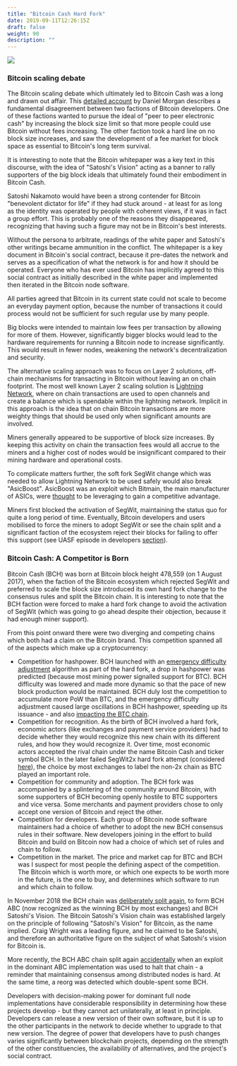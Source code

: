 ```yaml
---
title: "Bitcoin Cash Hard Fork"
date: 2019-09-11T12:26:15Z
draft: false
weight: 90
description: ""
---
```

![](/bitcoin-cash-hard-fork.jpg)

### Bitcoin scaling debate

The Bitcoin scaling debate which ultimately led to Bitcoin Cash was a long and drawn out affair. This [detailed account](https://hackernoon.com/the-great-bitcoin-scaling-debate-a-timeline-6108081dbada) by Daniel Morgan describes a fundamental disagreement between two factions of Bitcoin developers. One of these factions wanted to pursue the ideal of "peer to peer electronic cash" by increasing the block size limit so that more people could use Bitcoin without fees increasing. The other faction took a hard line on no block size increases, and saw the development of a fee market for block space as essential to Bitcoin's long term survival.

It is interesting to note that the Bitcoin whitepaper was a key text in this discourse, with the idea of "Satoshi's Vision" acting as a banner to rally supporters of the big block ideals that ultimately found their embodiment in Bitcoin Cash.

Satoshi Nakamoto would have been a strong contender for Bitcoin "benevolent dictator for life" if they had stuck around - at least for as long as the identity was operated by people with coherent views, if it was in fact a group effort. This is probably one of the reasons they disappeared, recognizing that having such a figure may not be in Bitcoin's best interests.

Without the persona to arbitrate, readings of the white paper and Satoshi's other writings became ammunition in the conflict. The whitepaper is a key document in Bitcoin's social contract, because it pre-dates the network and serves as a specification of what the network is for and how it should be operated. Everyone who has ever used Bitcoin has implicitly agreed to this social contract as initially described in the white paper and implemented then iterated in the Bitcoin node software. 

All parties agreed that Bitcoin in its current state could not scale to become an everyday payment option, because the number of transactions it could process would not be sufficient for such regular use by many people. 

Big blocks were intended to maintain low fees per transaction by allowing for more of them. However, significantly bigger blocks would lead to the hardware requirements for running a Bitcoin node to increase significantly. This would result in fewer nodes, weakening the network's decentralization and security.

The alternative scaling approach was to focus on Layer 2 solutions, off-chain mechanisms for transacting in Bitcoin without leaving an on chain footprint. The most well known Layer 2 scaling solution is [Lightning Network](https://en.wikipedia.org/wiki/Lightning_Network), where on chain transactions are used to open channels and create a balance which is spendable within the lightning network. Implicit in this approach is the idea that on chain Bitcoin transactions are more weighty things that should be used only when significant amounts are involved.

Miners generally appeared to be supportive of block size increases. By keeping this activity on chain the transaction fees would all accrue to the miners and a higher cost of nodes would be insignificant compared to their mining hardware and operational costs.  

To complicate matters further, the soft fork SegWit change which was needed to allow Lightning Network to be used safely would also break "AsicBoost". AsicBoost was an exploit which Bitmain, the main manufacturer of ASICs, were [thought](https://www.coindesk.com/bitcoins-new-controversy-asicboost-allegations-explained) to be leveraging to gain a competitive advantage.

Miners first blocked the activation of SegWit, maintaining the status quo for quite a long period of time. Eventually, Bitcoin developers and users mobilised to force the miners to adopt SegWit or see the chain split and a significant faction of the ecosystem reject their blocks for failing to offer this support (see UASF episode in developers [section](/foss-for-cpr/commons-constituencies/developers/#user-activated-soft-fork)). 

### Bitcoin Cash: A Competitor is Born

Bitcoin Cash (BCH) was born at Bitcoin block height 478,559 (on 1 August 2017), when the faction of the Bitcoin ecosystem which rejected SegWit and preferred to scale the block size introduced its own hard fork change to the consensus rules and split the Bitcoin chain. It is interesting to note that the BCH faction were forced to make a hard fork change to avoid the activation of SegWit (which was going to go ahead despite their objection, because it had enough miner support).

From this point onward there were two diverging and competing chains which both had a claim on the Bitcoin brand. This competition spanned all of the aspects which make up a cryptocurrency:

* Competition for hashpower. BCH launched with an [emergency difficulty adjustment](https://papers.ssrn.com/sol3/papers.cfm?abstract_id=3383739) algorithm as part of the hard fork, a drop in hashpower was predicted (because most mining power signalled support for BTC). BCH difficulty was lowered and made more dynamic so that the pace of new block production would be maintained. BCH duly lost the competition to accumulate more PoW than BTC, and the emergency difficulty adjustment caused large oscillations in BCH hashpower, speeding up its issuance - and also [impacting the BTC chain](https://themerkle.com/bch-eda-was-designed-to-cause-bitcoin-network-congestion-former-dev-claims/).
* Competition for recognition. As the birth of BCH involved a hard fork, economic actors (like exchanges and payment service providers) had to decide whether they would recognize this new chain with its different rules, and how they would recognize it. Over time, most economic actors accepted the rival chain under the name Bitcoin Cash and ticker symbol BCH. In the later failed SegWit2x hard fork attempt (considered [here](/governance/bitcoin)), the choice by most exchanges to label the non-2x chain as BTC played an important role.
* Competition for community and adoption. The BCH fork was accompanied by a splintering of the community around Bitcoin, with some supporters of BCH becoming openly hostile to BTC supporters and vice versa. Some merchants and payment providers chose to only accept one version of Bitcoin and reject the other.
* Competition for developers. Each group of Bitcoin node software maintainers had a choice of whether to adopt the new BCH consensus rules in their software. New developers joining in the effort to build Bitcoin and build on Bitcoin now had a choice of which set of rules and chain to follow.
* Competition in the market. The price and market cap for BTC and BCH was I suspect for most people the defining aspect of the competition. The Bitcoin which is worth more, or which one expects to be worth more in the future, is the one to buy, and determines which software to run and which chain to follow.

In November 2018 the BCH chain was [deliberately split again](https://medium.com/@richardred/hash-war-theater-67d3fcac3e97), to form BCH ABC (now recognized as the winning BCH by most exchanges) and BCH Satoshi's Vision. The Bitcoin Satoshi's Vision chain was established largely on the principle of following "Satoshi's Vision" for Bitcoin, as the name implied. Craig Wright was a leading figure, and he claimed to be Satoshi, and therefore an authoritative figure on the subject of what Satoshi's vision for Bitcoin is. 

More recently, the BCH ABC chain split again [accidentally](https://blog.bitmex.com/the-bitcoin-cash-hardfork-three-interrelated-incidents/) when an exploit in the dominant ABC implementation was used to halt that chain - a reminder that maintaining consensus among distributed nodes is hard. At the same time, a reorg was detected which double-spent some BCH.

Developers with decision-making power for dominant full node implementations have considerable responsibility in determining how these projects develop - but they cannot act unilaterally, at least in principle. Developers can release a new version of their own software, but it is up to the other participants in the network to decide whether to upgrade to that new version. The degree of power that developers have to push changes varies significantly between blockchain projects, depending on the strength of the other constituencies, the availability of alternatives, and the project's social contract.
